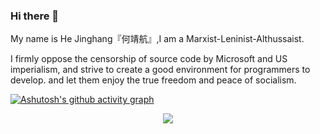 ### Hi there 👋

My name is He Jinghang『何靖航』,I am a Marxist-Leninist-Althussaist.

I firmly oppose the censorship of source code by Microsoft and US imperialism, and strive to create a good environment for programmers to develop. and let them enjoy the true freedom and peace of socialism.

[![Ashutosh's github activity graph](https://github-readme-activity-graph.vercel.app/graph?username=Ashutosh00710)](https://github.com/ashutosh00710/github-readme-activity-graph)

<div align="center"> <img src="https://github-readme-streak-stats.herokuapp.com/?user=sun0225SUN" /> </div>
